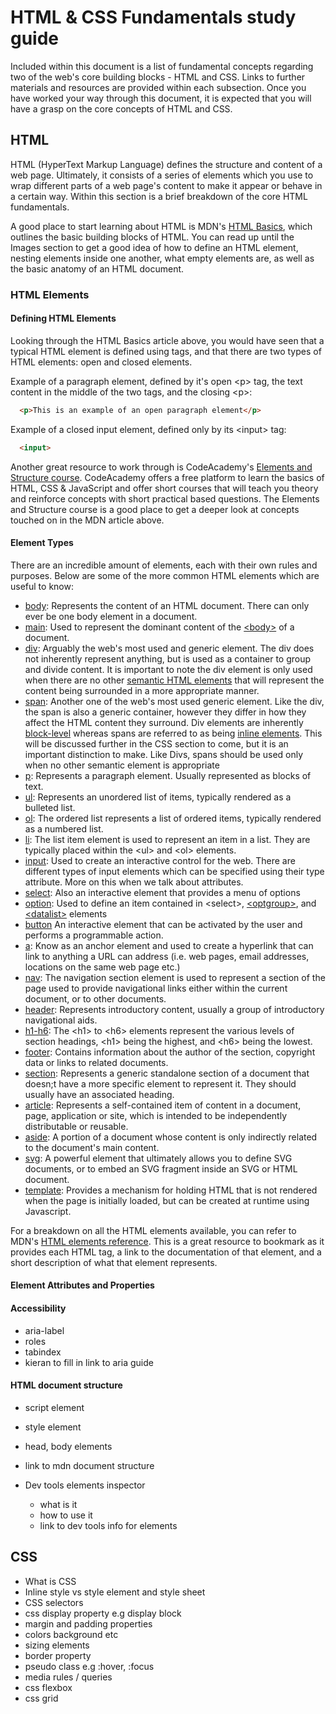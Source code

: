 # HTML & CSS Fundamentals study guide

Included within this document is a list of fundamental concepts regarding two of the web's core building blocks - HTML and CSS.
Links to further materials and resources are provided within each subsection.
Once you have worked your way through this document, it is expected that you will have a grasp on the core concepts of HTML and CSS.

## HTML

HTML (HyperText Markup Language) defines the structure and content of a web page. Ultimately, it consists of a series of elements
which you use to wrap different parts of a web page's content to make it appear or behave in a certain way.
Within this section is a brief breakdown of the core HTML fundamentals.

A good place to start learning about HTML is MDN's [HTML Basics](https://developer.mozilla.org/en-US/docs/Learn/Getting_started_with_the_web/HTML_basics#so_what_is_html),
which outlines the basic building blocks of HTML. You can read up until the Images section to get a good idea of how to define
an HTML element, nesting elements inside one another, what empty elements are, as well as the basic anatomy of an HTML document.

### HTML Elements

#### Defining HTML Elements

Looking through the HTML Basics article above, you would have seen that a typical HTML element is defined using tags,
and that there are two types of HTML elements: open and closed elements.

Example of a paragraph element, defined by it's open &lt;p> tag, the text content in the middle of the two tags, and the 
closing &lt;p\>:
```html
  <p>This is an example of an open paragraph element</p>
```

Example of a closed input element, defined only by its &lt;input> tag:
```html
  <input>
```

Another great resource to work through is CodeAcademy's [Elements and Structure course](https://www.codecademy.com/learn/learn-html/modules/learn-html-elements). 
CodeAcademy offers a free platform to learn the basics of HTML, CSS & JavaScript and offer short courses that will teach you theory and reinforce concepts with
short practical based questions. The Elements and Structure course is a good place to get a deeper look at concepts touched on in the MDN article above.

#### Element Types

There are an incredible amount of elements, each with their own rules and purposes. Below are some of the more common HTML elements which are useful to know:

- [body](https://developer.mozilla.org/en-US/docs/Web/HTML/Element/body): Represents the content of an HTML document. There can only ever be one body element in a document.
- [main](https://developer.mozilla.org/en-US/docs/Web/HTML/Element/main): Used to represent the dominant content of the [&lt;body>](https://developer.mozilla.org/en-US/docs/Web/HTML/Element/body) of a document.
- [div](https://developer.mozilla.org/en-US/docs/Web/HTML/Element/div): Arguably the web's most used and generic element. The div does not inherently represent anything, but is used as a container to group and divide content. It is important to note the div element is only used when there are no other [semantic HTML elements](https://developer.mozilla.org/en-US/docs/Glossary/Semantics#semantics_in_html) that will represent the content being surrounded in a more appropriate manner.
- [span](https://developer.mozilla.org/en-US/docs/Web/HTML/Element/span): Another one of the web's most used generic element. Like the div, the span is also a generic container, however they differ in how they affect the HTML content they surround. Div elements are inherently [block-level](https://developer.mozilla.org/en-US/docs/Web/HTML/Block-level_elements) whereas spans are referred to as being [inline elements](https://developer.mozilla.org/en-US/docs/Web/HTML/Inline_elements). This will be discussed further in the CSS section to come, but it is an important distinction to make. Like Divs, spans should be used only when no other semantic element is appropriate
- [p](https://developer.mozilla.org/en-US/docs/Web/HTML/Element/p): Represents a paragraph element. Usually represented as blocks of text.
- [ul](https://developer.mozilla.org/en-US/docs/Web/HTML/Element/ul): Represents an unordered list of items, typically rendered as a bulleted list.
- [ol](https://developer.mozilla.org/en-US/docs/Web/HTML/Element/ol): The ordered list represents a list of ordered items, typically rendered as a numbered list.
- [li](https://developer.mozilla.org/en-US/docs/Web/HTML/Element/li): The list item element is used to represent an item in a list. They are typically placed within the &lt;ul> and &lt;ol> elements.
- [input](https://developer.mozilla.org/en-US/docs/Web/HTML/Element/input): Used to create an interactive control for the web. There are different types of input elements which can be specified using their type attribute. More on this when we talk about attributes.
- [select](https://developer.mozilla.org/en-US/docs/Web/HTML/Element/select): Also an interactive element that provides a menu of options
- [option](https://developer.mozilla.org/en-US/docs/Web/HTML/Element/option): Used to define an item contained in &lt;select>, [&lt;optgroup>](https://developer.mozilla.org/en-US/docs/Web/HTML/Element/optgroup), and [&lt;datalist>](https://developer.mozilla.org/en-US/docs/Web/HTML/Element/datalist) elements
- [button](https://developer.mozilla.org/en-US/docs/Web/HTML/Element/button) An interactive element that can be activated by the user and performs a programmable action.
- [a](https://developer.mozilla.org/en-US/docs/Web/HTML/Element/a): Know as an anchor element and used to create a hyperlink that can link to anything a URL can address (i.e. web pages, email addresses, locations on the same web page etc.)
- [nav](https://developer.mozilla.org/en-US/docs/Web/HTML/Element/nav): The navigation section element is used to represent a section of the page used to provide navigational links either within the current document, or to other documents.
- [header](https://developer.mozilla.org/en-US/docs/Web/HTML/Element/header): Represents introductory content, usually a group of introductory navigational aids. 
- [h1-h6](https://developer.mozilla.org/en-US/docs/Web/HTML/Element/Heading_Elements): The &lt;h1> to &lt;h6> elements represent the various levels of section headings, &lt;h1> being the highest, and &lt;h6> being the lowest.
- [footer](https://developer.mozilla.org/en-US/docs/Web/HTML/Element/footer): Contains information about the author of the section, copyright data or links to related documents.
- [section](https://developer.mozilla.org/en-US/docs/Web/HTML/Element/section): Represents a generic standalone section of a document that doesn;t have a more specific element to represent it. They should usually have an associated heading.
- [article](https://developer.mozilla.org/en-US/docs/Web/HTML/Element/article): Represents a self-contained item of content in a document, page, application or site, which is intended to be independently distributable or reusable.
- [aside](https://developer.mozilla.org/en-US/docs/Web/HTML/Element/aside): A portion of a document whose content is only indirectly related to the document's main content.
- [svg](https://developer.mozilla.org/en-US/docs/Web/SVG/Element/svg): A powerful element that ultimately allows you to define SVG documents, or to embed an SVG fragment inside an SVG or HTML document.
- [template](https://developer.mozilla.org/en-US/docs/Web/HTML/Element/template): Provides a mechanism for holding HTML that is not rendered when the page is initially loaded, but can be created at runtime using Javascript.

For a breakdown on all the HTML elements available, you can refer to MDN's [HTML elements reference](https://developer.mozilla.org/en-US/docs/Web/HTML/Element).
This is a great resource to bookmark as it provides each HTML tag, a link to the documentation of that element, and a short description of what that element represents.

#### Element Attributes and Properties

#### Accessibility
- aria-label
- roles
- tabindex
- kieran to fill in link to aria guide

#### HTML document structure
  - script element
  - style element
  - head, body elements
  - link to mdn document structure

  - Dev tools elements inspector
      - what is it
      - how to use it
      - link to dev tools info for elements
## CSS
- What is CSS
- Inline style vs style element and style sheet
- CSS selectors
- css display property e.g display block
- margin and padding properties
- colors background etc
- sizing elements
- border property
- pseudo class e.g :hover, :focus
- media rules / queries
- css flexbox
- css grid
